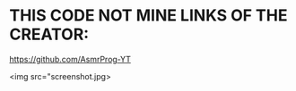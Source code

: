 # THIS CODE NOT MINE LINKS OF THE CREATOR:
https://github.com/AsmrProg-YT

<img src="screenshot.jpg>